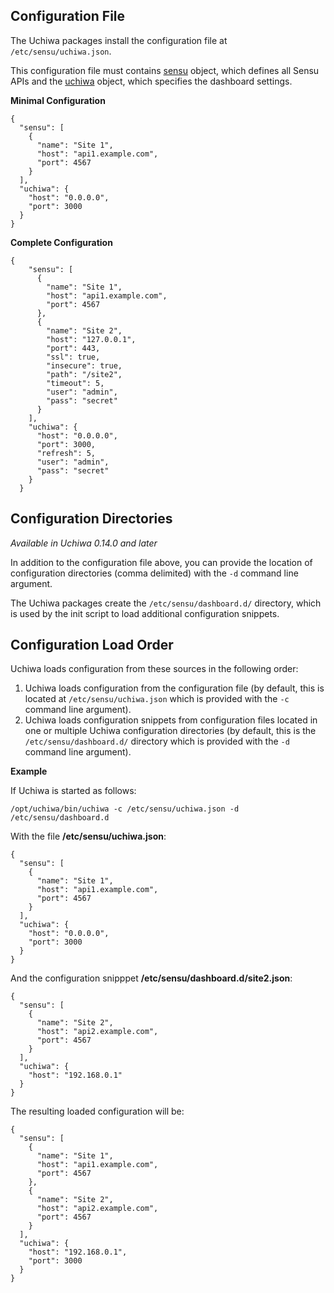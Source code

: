 ## Configuration File

The Uchiwa packages install the configuration file at `/etc/sensu/uchiwa.json`.

This configuration file must contains [sensu](configuration/sensu) object, which defines all Sensu APIs and the [uchiwa](configuration/uchiwa) object, which specifies the dashboard settings.

**Minimal Configuration**
```
{
  "sensu": [
    {
      "name": "Site 1",
      "host": "api1.example.com",
      "port": 4567
    }
  ],
  "uchiwa": {
    "host": "0.0.0.0",
    "port": 3000
  }
}
```

**Complete Configuration**
```
{
    "sensu": [
      {
        "name": "Site 1",
        "host": "api1.example.com",
        "port": 4567
      },
      {
        "name": "Site 2",
        "host": "127.0.0.1",
        "port": 443,
        "ssl": true,
        "insecure": true,
        "path": "/site2",
        "timeout": 5,
        "user": "admin",
        "pass": "secret"
      }
    ],
    "uchiwa": {
      "host": "0.0.0.0",
      "port": 3000,
      "refresh": 5,
      "user": "admin",
      "pass": "secret"
    }
  }
```

## Configuration Directories

*Available in Uchiwa 0.14.0 and later*

In addition to the configuration file above, you can provide the location of configuration directories (comma delimited) with the `-d` command line argument.

The Uchiwa packages create the `/etc/sensu/dashboard.d/` directory, which is used by the init script to load additional configuration snippets.

## Configuration Load Order

Uchiwa loads configuration from these sources in the following order:

1. Uchiwa loads configuration from the configuration file (by default, this is located at `/etc/sensu/uchiwa.json` which is provided with the `-c` command line argument).
2. Uchiwa loads configuration snippets from configuration files located in one or multiple Uchiwa configuration directories (by default, this is the `/etc/sensu/dashboard.d/` directory which is provided with the `-d` command line argument).

**Example**

If Uchiwa is started as follows:

```
/opt/uchiwa/bin/uchiwa -c /etc/sensu/uchiwa.json -d /etc/sensu/dashboard.d
```

With the file **/etc/sensu/uchiwa.json**:
```
{
  "sensu": [
    {
      "name": "Site 1",
      "host": "api1.example.com",
      "port": 4567
    }
  ],
  "uchiwa": {
    "host": "0.0.0.0",
    "port": 3000
  }
}
```

And the configuration snipppet **/etc/sensu/dashboard.d/site2.json**:
```
{
  "sensu": [
    {
      "name": "Site 2",
      "host": "api2.example.com",
      "port": 4567
    }
  ],
  "uchiwa": {
    "host": "192.168.0.1"
  }
}
```

The resulting loaded configuration will be:
```
{
  "sensu": [
    {
      "name": "Site 1",
      "host": "api1.example.com",
      "port": 4567
    },
    {
      "name": "Site 2",
      "host": "api2.example.com",
      "port": 4567
    }
  ],
  "uchiwa": {
    "host": "192.168.0.1",
    "port": 3000
  }
}
```
